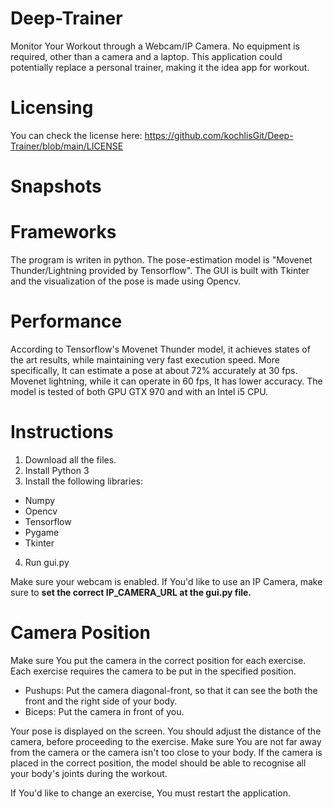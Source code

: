 # Deep-Trainer
Monitor Your Workout through a Webcam/IP Camera. No equipment is required, other than a camera and a laptop. This application could potentially replace a personal trainer, making it the idea app for workout.

# Licensing
You can check the license here:
https://github.com/kochlisGit/Deep-Trainer/blob/main/LICENSE

# Snapshots

# Frameworks
The program is writen in python. The pose-estimation model is "Movenet Thunder/Lightning provided by Tensorflow". The GUI is built with Tkinter and the visualization of the pose is made using Opencv.

# Performance
According to Tensorflow's Movenet Thunder model, it achieves states of the art results, while maintaining very fast execution speed. More specifically, It can estimate a pose at about 72% accurately at 30 fps. Movenet lightning, while it can operate in 60 fps, It has lower accuracy. The model is tested of both GPU GTX 970 and with an Intel i5 CPU.

# Instructions
1. Download all the files.
2. Install Python 3
3. Install the following libraries:
* Numpy
* Opencv
* Tensorflow
* Pygame
* Tkinter
4. Run gui.py

Make sure your webcam is enabled. If You'd like to use an IP Camera, make sure to **set the correct IP_CAMERA_URL at the gui.py file.**

# Camera Position
Make sure You put the camera in the correct position for each exercise. Each exercise requires the camera to be put in the specified position.

* Pushups: Put the camera diagonal-front, so that it can see the both the front and the right side of your body.
* Biceps: Put the camera in front of you.

Your pose is displayed on the screen. You should adjust the distance of the camera, before proceeding to the exercise. Make sure You are not far away from the camera or the camera isn't too close to your body. If the camera is placed in the correct position, the model should be able to recognise all your body's joints during the workout.

If You'd like to change an exercise, You must restart the application.
